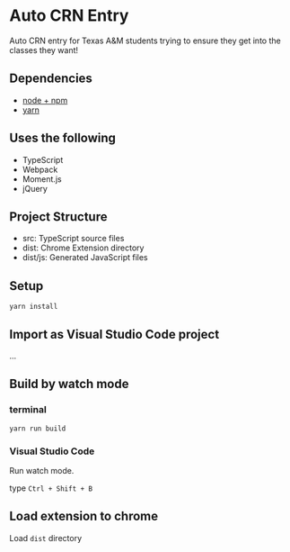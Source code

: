 # Auto CRN Entry

Auto CRN entry for Texas A&M students trying to ensure they get into the classes they want!

## Dependencies

* [node + npm](https://nodejs.org/)
* [yarn](https://yarnpkg.com/)


## Uses the following

* TypeScript
* Webpack
* Moment.js
* jQuery

## Project Structure

* src: TypeScript source files
* dist: Chrome Extension directory
* dist/js: Generated JavaScript files

## Setup

```
yarn install
```

## Import as Visual Studio Code project

...

## Build by watch mode

### terminal

```
yarn run build
```

### Visual Studio Code

Run watch mode.

type `Ctrl + Shift + B`

## Load extension to chrome

Load `dist` directory


